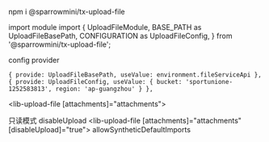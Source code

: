 npm i @sparrowmini/tx-upload-file

import module
import {
  UploadFileModule,
  BASE_PATH as UploadFileBasePath,
  CONFIGURATION as UploadFileConfig,
} from '@sparrowmini/tx-upload-file';

config provider

    { provide: UploadFileBasePath, useValue: environment.fileServiceApi },
    { provide: UploadFileConfig, useValue: { bucket: 'sportunione-1252583813', region: 'ap-guangzhou' } },


<lib-upload-file [attachments]="attachments"></lib-upload-file>

只读模式
disableUpload
<lib-upload-file [attachments]="attachments" [disableUpload]="true"></lib-upload-file>
allowSyntheticDefaultImports
